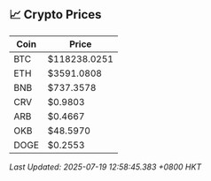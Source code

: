 ## 📈 Crypto Prices

| Coin | Price |
| ---- | ----- |
| BTC | $118238.0251 |
| ETH | $3591.0808 |
| BNB | $737.3578 |
| CRV | $0.9803 |
| ARB | $0.4667 |
| OKB | $48.5970 |
| DOGE | $0.2553 |

_Last Updated: 2025-07-19 12:58:45.383 +0800 HKT_